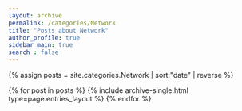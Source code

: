 ```yaml
---
layout: archive
permalink: /categories/Network
title: "Posts about Network"
author_profile: true
sidebar_main: true
search : false
---
```


{% assign posts = site.categories.Network | sort:"date" | reverse %}

{% for post in posts %}
  {% include archive-single.html type=page.entries_layout %}
{% endfor %}
